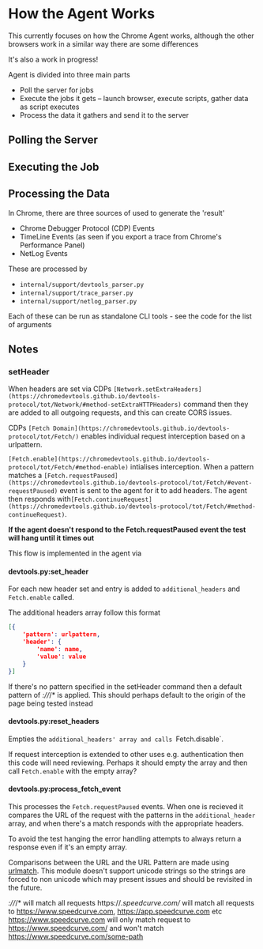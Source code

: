 # How the Agent Works
This currently focuses on how the Chrome Agent works, although the other browsers work in a similar way there are some differences

It's also a work in progress!

Agent is divided into three main parts
- Poll the server for jobs
- Execute the jobs it gets – launch browser, execute scripts, gather data as script executes
- Process the data it gathers and send it to the server

## Polling the Server 

## Executing the Job

## Processing the Data

In Chrome, there are three sources of used to generate the  'result'
- Chrome Debugger Protocol (CDP) Events
- TimeLine Events (as seen if you export a trace from Chrome's Performance Panel)
- NetLog Events 

These are processed by
- `internal/support/devtools_parser.py`
- `internal/support/trace_parser.py`
- `internal/support/netlog_parser.py`

Each of these can be run as standalone CLI tools - see the code for the list of arguments



## Notes

### setHeader

When headers are set via CDPs `[Network.setExtraHeaders](https://chromedevtools.github.io/devtools-protocol/tot/Network/#method-setExtraHTTPHeaders)` command then they are added to all outgoing requests, and this can create CORS issues.

CDPs `[Fetch Domain](https://chromedevtools.github.io/devtools-protocol/tot/Fetch/)` enables individual request interception based on a urlpattern.

`[Fetch.enable](https://chromedevtools.github.io/devtools-protocol/tot/Fetch/#method-enable)` intialises interception. When a pattern matches a `[Fetch.requestPaused](https://chromedevtools.github.io/devtools-protocol/tot/Fetch/#event-requestPaused)` event is sent to the agent for it to add headers. The agent then responds with`[Fetch.continueRequest](https://chromedevtools.github.io/devtools-protocol/tot/Fetch/#method-continueRequest)`. 

**If the agent doesn't respond to the Fetch.requestPaused event the test will hang until it times out**

This flow is implemented in the agent via

#### devtools.py:set_header

For each new header set and entry is added to `additional_headers` and `Fetch.enable` called.

The additional headers array follow this format

``` json
[{
    'pattern': urlpattern, 
    'header': {
        'name': name, 
        'value': value
    }
}]
```

If there's no pattern specified in the setHeader command then a default pattern of *://*/* is applied. This should perhaps default to the origin of the page being tested instead

#### devtools.py:reset_headers

Empties the `additional_headers' array and calls `Fetch.disable`.

If request interception is extended to other uses e.g. authentication then this code will need reviewing. Perhaps it should empty the array and then call `Fetch.enable` with the empty array?


#### devtools.py:process_fetch_event

This processes the `Fetch.requestPaused` events. When one is recieved it compares the URL of the request with the patterns in the `additional_header` array, and when there's a match responds with the appropriate headers.

To avoid the test hanging the error handling attempts to always return a response even if it's an empty array.

Comparisons between the URL and the URL Pattern are made using [urlmatch](https://github.com/jessepollak/urlmatch). This module doesn't support unicode strings so the strings are forced to non unicode which may present issues and should be revisited in the future.

*://*/* will match all requests
https://*.speedcurve.com/* will match all requests to https://www.speedcurve.com, https://app.speedcurve.com etc
https://www.speedcurve.com will only match request to https://www.speedcurve.com/ and won't match https://www.speedcurve.com/some-path 
